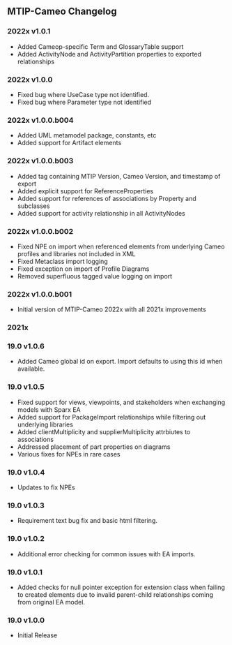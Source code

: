 ## MTIP-Cameo Changelog

### 2022x v1.0.1
* Added Cameop-specific Term and GlossaryTable support
* Added ActivityNode and ActivityPartition properties to exported relationships

### 2022x v1.0.0
* Fixed bug where UseCase type not identified.
* Fixed bug where Parameter type not identified

### 2022x v1.0.0.b004
* Added UML metamodel package, constants, etc
* Added support for Artifact elements

### 2022x v1.0.0.b003
* Added <metadata> tag containing MTIP Version, Cameo Version, and timestamp of export
* Added explicit support for ReferenceProperties
* Added support for references of associations by Property and subclasses
* Added support for activity relationship in all ActivityNodes

### 2022x v1.0.0.b002
* Fixed NPE on import when referenced elements from underlying Cameo profiles and libraries not included in XML
* Fixed Metaclass import logging
* Fixed exception on import of Profile Diagrams
* Removed superfluous tagged value logging on import

### 2022x v1.0.0.b001
* Initial version of MTIP-Cameo 2022x with all 2021x improvements

### 2021x

### 19.0 v1.0.6
* Added Cameo global id on export. Import defaults to using this id when available.

### 19.0 v1.0.5
* Fixed support for views, viewpoints, and stakeholders when exchanging models with Sparx EA
* Added support for PackageImport relationships while filtering out underlying libraries
* Added clientMultiplicity and supplierMultiplicity attrbiutes to associations
* Addressed placement of part properties on diagrams
* Various fixes for NPEs in rare cases

### 19.0 v1.0.4
* Updates to fix NPEs

### 19.0 v1.0.3
* Requirement text bug fix and basic html filtering.

### 19.0 v1.0.2
* Additional error checking for common issues with EA imports.

### 19.0 v1.0.1
* Added checks for null pointer exception for extension class when failing to created elements due to invalid parent-child relationships coming from original EA model.

### 19.0 v1.0.0
* Initial Release